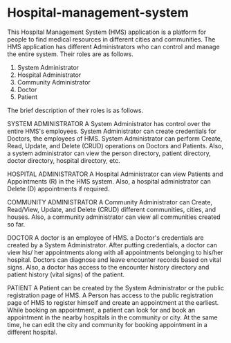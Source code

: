 # Hospital-management-system
This Hospital Management System (HMS) application is a platform for people to find medical resources in different cities and communities.
The HMS application has different Administrators who can control and manage the entire system. Their roles are as follows.
1. System Administrator
2. Hospital Administrator
3. Community Administrator
4. Doctor
5. Patient

The brief description of their roles is as follows.

SYSTEM ADMINISTRATOR
A System Administrator has control over the entire HMS's employees. System Administrator can create credentials for Doctors, the employees of HMS. System Administrator can perform Create, Read, Update, and Delete (CRUD) operations on Doctors and Patients. Also, a system administrator can view the person directory, patient directory, doctor directory, hospital directory, etc.

HOSPITAL ADMINISTRATOR
A Hospital Administrator can view Patients and Appointments (R) in the HMS system. Also, a hospital administrator can Delete (D) appointments if required.

COMMUNITY ADMINISTRATOR
A Community Administrator can Create, Read/View, Update, and Delete (CRUD) different communities, cities, and houses. Also, a community administrator can view all communities created so far.

DOCTOR
A doctor is an employee of HMS. a Doctor's credentials are created by a System Administrator. After putting credentials, a doctor can view his/ her appointments along with all appointments belonging to his/her hospital. Doctors can diagnose and leave encounter records based on vital signs. Also, a doctor has access to the encounter history directory and patient history (vital signs) of the patient.

PATIENT
A Patient can be created by the System Administrator or the public registration page of HMS. A Person has access to the public registration page of HMS to register himself and create an appointment at the earliest. While booking an appointment, a patient can look for and book an appointment in the nearby hospitals in the community or city. At the same time, he can edit the city and community for booking appointment in a different hospital.   

